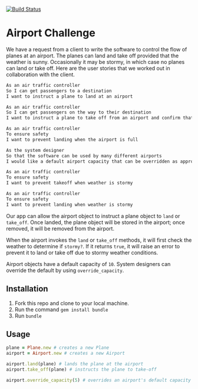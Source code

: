 [![Build Status](https://travis-ci.com/kerisic/airport_challenge.svg?branch=master)](https://travis-ci.com/kerisic/airport_challenge)
# Airport Challenge

We have a request from a client to write the software to control the flow of planes at an airport. The planes can land and take off provided that the weather is sunny. Occasionally it may be stormy, in which case no planes can land or take off. Here are the user stories that we worked out in collaboration with the client.

```bash
As an air traffic controller 
So I can get passengers to a destination 
I want to instruct a plane to land at an airport

As an air traffic controller 
So I can get passengers on the way to their destination 
I want to instruct a plane to take off from an airport and confirm that it is no longer in the airport

As an air traffic controller 
To ensure safety 
I want to prevent landing when the airport is full 

As the system designer
So that the software can be used by many different airports
I would like a default airport capacity that can be overridden as appropriate

As an air traffic controller 
To ensure safety 
I want to prevent takeoff when weather is stormy 

As an air traffic controller 
To ensure safety 
I want to prevent landing when weather is stormy 

```
Our app can allow the airport object to instruct a plane object to `land` or `take_off`. Once landed, the plane object will be stored in the airport; once removed, it will be removed from the airport.

When the airport invokes the `land` or `take_off` methods, it will first check the weather to determine if `stormy?`. If it returns `true`, it will raise an error to prevent it to land or take off due to stormy weather conditions.

Airport objects have a default capacity of `10`. System designers can override the default by using `override_capacity`.

## Installation

1. Fork this repo and clone to your local machine.
2. Run the command `gem install bundle`
3. Run `bundle`

## Usage

```ruby
plane = Plane.new # creates a new Plane
airport = Airport.new # creates a new Airport

airport.land(plane) # lands the plane at the airport
airport.take_off(plane) # instructs the plane to take-off

airport.override_capacity(5) # overrides an airport's default capacity from 10 to the argument
```
